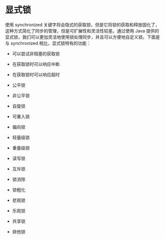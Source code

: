 # 显式锁

使用 synchronized 关键字将会隐式的获取锁，但是它将锁的获取和释放固化了，这种方式简化了同步的管理，但是可扩展性和灵活性较差。通过使用 Java 提供的显式锁，我们可以更加灵活地使用锁处理同步，并且可以方便地自定义锁。下面是与 synchronized 相比，显式锁特有的功能：
* 可以尝试非阻塞的获取锁
* 在获取锁时可以响应中断
* 在获取锁时可以响应超时

* 公平锁
* 非公平锁
* 自旋锁
* 可重入锁
* 偏向锁
* 轻量级锁
* 重量级锁
* 读写锁
* 互斥锁
* 锁消除
* 锁粗化
* 悲观锁
* 乐观锁
* 共享锁
* 排他锁
